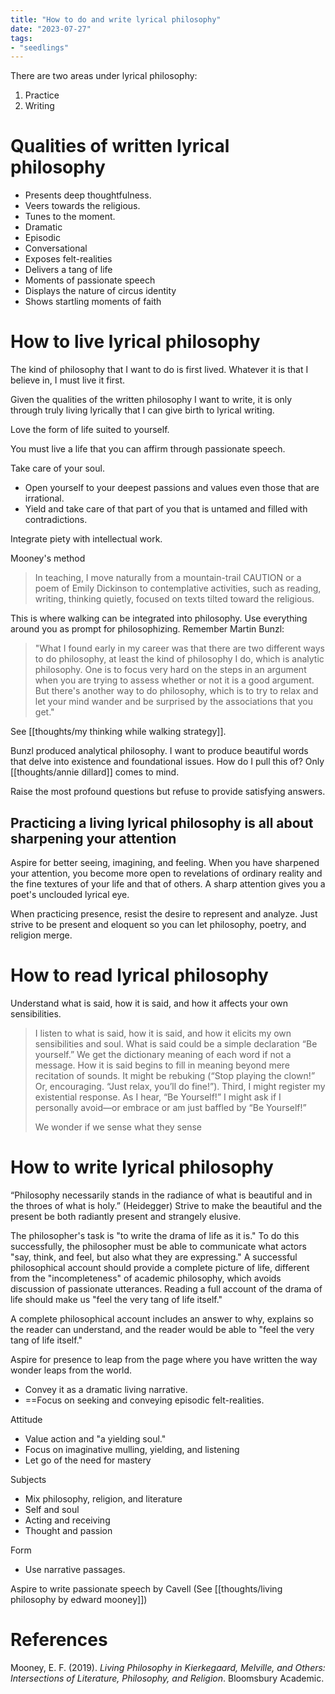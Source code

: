 ```yaml
---
title: "How to do and write lyrical philosophy"
date: "2023-07-27"
tags:
- "seedlings"
---
```


There are two areas under lyrical philosophy:
1. Practice
2. Writing

# Qualities of written lyrical philosophy

- Presents deep thoughtfulness.
- Veers towards the religious.
- Tunes to the moment.
- Dramatic
- Episodic
- Conversational
- Exposes felt-realities
- Delivers a tang of life
- Moments of passionate speech
- Displays the nature of circus identity
- Shows startling moments of faith

# How to live lyrical philosophy

The kind of philosophy that I want to do is first lived. Whatever it is that I believe in, I must live it first.

Given the qualities of the written philosophy I want to write, it is only through truly living lyrically that I can give birth to lyrical writing.

Love the form of life suited to yourself.

You must live a life that you can affirm through passionate speech.

Take care of your soul.
- Open yourself to your deepest passions and values even those that are irrational.
- Yield and take care of that part of you that is untamed and filled with contradictions.

Integrate piety with intellectual work.

Mooney's method
>In teaching, I move naturally from a mountain-trail CAUTION or a poem of Emily Dickinson to contemplative activities, such as reading, writing, thinking quietly, focused on texts tilted toward the religious.

This is where walking can be integrated into philosophy. Use everything around you as prompt for philosophizing. Remember Martin Bunzl:
>"What I found early in my career was that there are two different ways to do philosophy, at least the kind of philosophy I do, which is analytic philosophy. One is to focus very hard on the steps in an argument when you are trying to assess whether or not it is a good argument. But there's another way to do philosophy, which is to try to relax and let your mind wander and be surprised by the associations that you get."

See [[thoughts/my thinking while walking strategy]].

Bunzl produced analytical philosophy. I want to produce beautiful words that delve into existence and foundational issues. How do I pull this of? Only [[thoughts/annie dillard]] comes to mind.

Raise the most profound questions but refuse to provide satisfying answers.

## Practicing a living lyrical philosophy is all about sharpening your attention

Aspire for better seeing, imagining, and feeling. When you have sharpened your attention, you become more open to revelations of ordinary reality and the fine textures of your life and that of others. A sharp attention gives you a poet's unclouded lyrical eye.

When practicing presence, resist the desire to represent and analyze. Just strive to be present and eloquent so you can let philosophy, poetry, and religion merge.

# How to read lyrical philosophy

Understand what is said, how it is said, and how it affects your own sensibilities.

>I listen to what is said, how it is said, and how it elicits my own sensibilities and soul. What is said could be a simple declaration “Be yourself.” We get the dictionary meaning of each word if not a message. How it is said begins to fill in meaning beyond mere recitation of sounds. It might be rebuking (“Stop playing the clown!” Or, encouraging. “Just relax, you’ll do fine!”). Third, I might register my existential response. As I hear, “Be Yourself!” I might ask if I personally avoid—or embrace or am just baffled by “Be Yourself!”
>
>We wonder if we sense what they sense

# How to write lyrical philosophy

“Philosophy necessarily stands in the radiance of what is beautiful and in the throes of what is holy.” (Heidegger) Strive to make the beautiful and the present be both radiantly present and strangely elusive.

The philosopher's task is "to write the drama of life as it is." To do this successfully, the philosopher must be able to communicate what actors "say, think, and feel, but also what they are expressing." A successful philosophical account should provide a complete picture of life, different from the "incompleteness" of academic philosophy, which avoids discussion of passionate utterances. Reading a full account of the drama of life should make us "feel the very tang of life itself."

A complete philosophical account includes an answer to why, explains so the reader can understand, and the reader would be able to "feel the very tang of life itself."

Aspire for presence to leap from the page where you have written the way wonder leaps from the world.

- Convey it as a dramatic living narrative.
- ==Focus on seeking and conveying episodic felt-realities.

Attitude
- Value action and "a yielding soul."
- Focus on imaginative mulling, yielding, and listening
- Let go of the need for mastery

Subjects
- Mix philosophy, religion, and literature
- Self and soul
- Acting and receiving
- Thought and passion

Form
- Use narrative passages.

Aspire to write passionate speech by Cavell (See [[thoughts/living philosophy by edward mooney]])

# References

Mooney, E. F. (2019). _Living Philosophy in Kierkegaard, Melville, and Others: Intersections of Literature, Philosophy, and Religion_. Bloomsbury Academic.